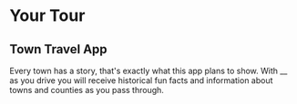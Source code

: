 # Your Tour

## Town Travel App

Every town has a story, that's exactly what this app plans to show. With __ as you drive
you will receive historical fun facts and information about towns and counties as you pass
through. 

